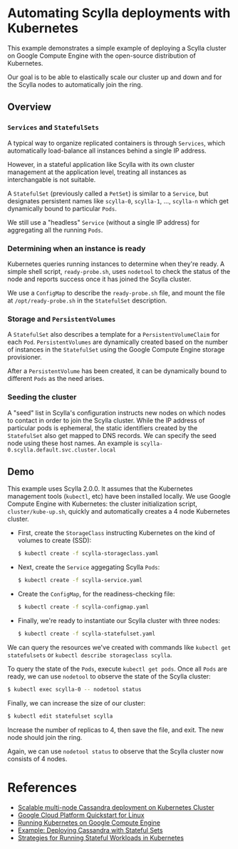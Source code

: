 # Automating Scylla deployments with Kubernetes

This example demonstrates a simple example of deploying a Scylla cluster on Google Compute Engine with the open-source distribution of Kubernetes.

Our goal is to be able to elastically scale our cluster up and down and for the Scylla nodes to automatically join the ring.

## Overview

### `Services` and `StatefulSets`

A typical way to organize replicated containers is through `Services`, which automatically load-balance all instances behind a single IP address.

However, in a stateful application like Scylla with its own cluster management at the application level, treating all instances as interchangable is not suitable.

A `StatefulSet` (previously called a `PetSet`) is similar to a `Service`, but designates persistent names like `scylla-0`, `scylla-1`, ..., `scylla-n` which get dynamically bound to particular `Pods`.

We still use a "headless" `Service` (without a single IP address) for aggregating all the running `Pods`.

### Determining when an instance is ready

Kubernetes queries running instances to determine when they're ready. A simple shell script, `ready-probe.sh`, uses `nodetool` to check the status of the node and reports success once it has joined the Scylla cluster.

We use a `ConfigMap` to describe the `ready-probe.sh` file, and mount the file at `/opt/ready-probe.sh` in the `StatefulSet` description.

### Storage and `PersistentVolumes`

A `StatefulSet` also describes a template for a `PersistentVolumeClaim` for each `Pod`. `PersistentVolumes` are dynamically created based on the number of instances in the `StatefulSet` using the Google Compute Engine storage provisioner.

After a `PersistentVolume` has been created, it can be dynamically bound to different `Pods` as the need arises.

### Seeding the cluster

A "seed" list in Scylla's configuration instructs new nodes on which nodes to contact in order to join the Scylla cluster. While the IP address of particular pods is ephemeral, the static identifiers created by the `StatefulSet` also get mapped to DNS records. We can specify the seed node using these host names. An example is `scylla-0.scylla.default.svc.cluster.local`

## Demo

This example uses Scylla 2.0.0. It assumes that the Kubernetes management tools (`kubectl`, etc) have been installed locally. We use Google Compute Engine with Kubernetes: the cluster initialization script, `cluster/kube-up.sh`, quickly and automatically creates a 4 node Kubernetes cluster.

- First, create the `StorageClass` instructing Kubernetes on the kind of volumes to create (SSD):
  ```bash
  $ kubectl create -f scylla-storageclass.yaml
  ```

- Next, create the `Service` aggegating Scylla `Pods`:
  ```bash
  $ kubectl create -f scylla-service.yaml
  ```
  
- Create the `ConfigMap`, for the readiness-checking file:
  ```bash
  $ kubectl create -f scylla-configmap.yaml
  ```
  
- Finally, we're ready to instantiate our Scylla cluster with three nodes:
  ```bash
  $ kubectl create -f scylla-statefulset.yaml
  ```
  
We can query the resources we've created with commands like `kubectl get statefulsets` or `kubectl describe storageclass scylla`.

To query the state of the `Pods`, execute `kubectl get pods`. Once all `Pods` are ready, we can use `nodetool` to observe the state of the Scylla cluster:

```bash
$ kubectl exec scylla-0 -- nodetool status
```


Finally, we can increase the size of our cluster:

```bash
$ kubectl edit statefulset scylla
```

Increase the number of replicas to 4, then save the file, and exit. The new node should join the ring.

Again, we can use `nodetool status` to observe that the Scylla cluster now consists of 4 nodes.

# References

- [Scalable multi-node Cassandra deployment on Kubernetes Cluster](https://github.com/IBM/Scalable-Cassandra-deployment-on-Kubernetes/blob/master/README.md)
- [Google Cloud Platform Quickstart for Linux](https://cloud.google.com/sdk/docs/quickstart-linux)
- [Running Kubernetes on Google Compute Engine](https://kubernetes.io/docs/getting-started-guides/gce/)
- [Example: Deploying Cassandra with Stateful Sets](https://kubernetes.io/docs/tutorials/stateful-application/cassandra/)
- [Strategies for Running Stateful Workloads in Kubernetes](https://thenewstack.io/strategies-running-stateful-applications-kubernetes-pet-sets/)
